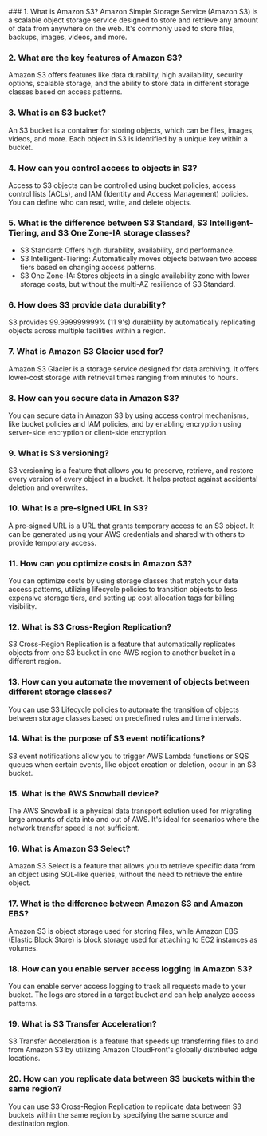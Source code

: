 \### 1. What is Amazon S3?
Amazon Simple Storage Service (Amazon S3) is a scalable object storage service designed to store and retrieve any amount of data from anywhere on the web. It's commonly used to store files, backups, images, videos, and more.

### 2. What are the key features of Amazon S3?
Amazon S3 offers features like data durability, high availability, security options, scalable storage, and the ability to store data in different storage classes based on access patterns.

### 3. What is an S3 bucket?
An S3 bucket is a container for storing objects, which can be files, images, videos, and more. Each object in S3 is identified by a unique key within a bucket.

### 4. How can you control access to objects in S3?
Access to S3 objects can be controlled using bucket policies, access control lists (ACLs), and IAM (Identity and Access Management) policies. You can define who can read, write, and delete objects.

### 5. What is the difference between S3 Standard, S3 Intelligent-Tiering, and S3 One Zone-IA storage classes?
- S3 Standard: Offers high durability, availability, and performance.
- S3 Intelligent-Tiering: Automatically moves objects between two access tiers based on changing access patterns.
- S3 One Zone-IA: Stores objects in a single availability zone with lower storage costs, but without the multi-AZ resilience of S3 Standard.

### 6. How does S3 provide data durability?
S3 provides 99.999999999% (11 9's) durability by automatically replicating objects across multiple facilities within a region.

### 7. What is Amazon S3 Glacier used for?
Amazon S3 Glacier is a storage service designed for data archiving. It offers lower-cost storage with retrieval times ranging from minutes to hours.

### 8. How can you secure data in Amazon S3?
You can secure data in Amazon S3 by using access control mechanisms, like bucket policies and IAM policies, and by enabling encryption using server-side encryption or client-side encryption.

### 9. What is S3 versioning?
S3 versioning is a feature that allows you to preserve, retrieve, and restore every version of every object in a bucket. It helps protect against accidental deletion and overwrites.

### 10. What is a pre-signed URL in S3?
A pre-signed URL is a URL that grants temporary access to an S3 object. It can be generated using your AWS credentials and shared with others to provide temporary access.

### 11. How can you optimize costs in Amazon S3?
You can optimize costs by using storage classes that match your data access patterns, utilizing lifecycle policies to transition objects to less expensive storage tiers, and setting up cost allocation tags for billing visibility.

### 12. What is S3 Cross-Region Replication?
S3 Cross-Region Replication is a feature that automatically replicates objects from one S3 bucket in one AWS region to another bucket in a different region.

### 13. How can you automate the movement of objects between different storage classes?
You can use S3 Lifecycle policies to automate the transition of objects between storage classes based on predefined rules and time intervals.

### 14. What is the purpose of S3 event notifications?
S3 event notifications allow you to trigger AWS Lambda functions or SQS queues when certain events, like object creation or deletion, occur in an S3 bucket.

### 15. What is the AWS Snowball device?
The AWS Snowball is a physical data transport solution used for migrating large amounts of data into and out of AWS. It's ideal for scenarios where the network transfer speed is not sufficient.

### 16. What is Amazon S3 Select?
Amazon S3 Select is a feature that allows you to retrieve specific data from an object using SQL-like queries, without the need to retrieve the entire object.

### 17. What is the difference between Amazon S3 and Amazon EBS?
Amazon S3 is object storage used for storing files, while Amazon EBS (Elastic Block Store) is block storage used for attaching to EC2 instances as volumes.

### 18. How can you enable server access logging in Amazon S3?
You can enable server access logging to track all requests made to your bucket. The logs are stored in a target bucket and can help analyze access patterns.

### 19. What is S3 Transfer Acceleration?
S3 Transfer Acceleration is a feature that speeds up transferring files to and from Amazon S3 by utilizing Amazon CloudFront's globally distributed edge locations.

### 20. How can you replicate data between S3 buckets within the same region?
You can use S3 Cross-Region Replication to replicate data between S3 buckets within the same region by specifying the same source and destination region.